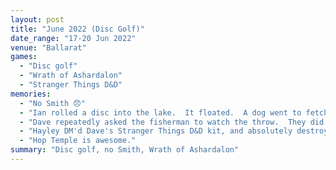 ```yaml
---
layout: post
title: "June 2022 (Disc Golf)"
date_range: "17-20 Jun 2022"
venue: "Ballarat"
games:
  - "Disc golf"
  - "Wrath of Ashardalon"
  - "Stranger Things D&D"
memories:
  - "No Smith 😞"
  - "Ian rolled a disc into the lake.  It floated.  A dog went to fetch it and just sunk it instead. Vale Destroyer."
  - "Dave repeatedly asked the fisherman to watch the throw.  They did not.  Skimmed it off their head."
  - "Hayley DM'd Dave's Stranger Things D&D kit, and absolutely destroyed us.  26 damage in the first combat round, when we have 24HP.  Killed Toby and Dave outright."
  - "Hop Temple is awesome."
summary: "Disc golf, no Smith, Wrath of Ashardalon"
---
```

